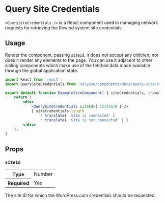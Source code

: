 # Query Site Credentials

`<QuerySiteCredentials />` is a React component used in managing network requests for retrieving the Rewind system site credentials.

## Usage

Render the component, passing `siteId`. It does not accept any children, nor does it render any elements to the page. You can use it adjacent to other sibling components which make use of the fetched data made available through the global application state.

```jsx
import React from 'react';
import QuerySiteCredentials from 'calypso/components/data/query-site-credentials';

export default function ExampleSiteComponent( { siteCredentials, translate } ) {
	return (
		<div>
			<QuerySiteCredentials siteId={ 12345678 } />
			{ siteCredentials.length
				? translate( 'Site is connected' )
				: translate( 'Site is not connected' ) }
		</div>
	);
}
```

## Props

### `siteId`

<table>
	<tr><th>Type</th><td>Number</td></tr>
	<tr><th>Required</th><td>Yes</td></tr>
</table>

The site ID for which the WordPress.com credentials should be requested.

